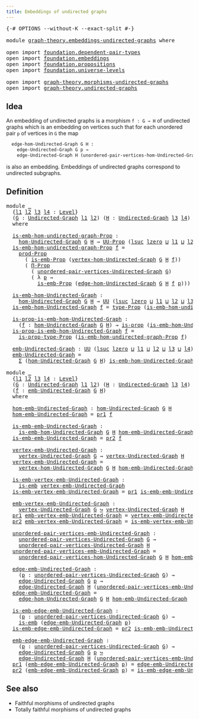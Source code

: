 ```yaml
---
title: Embeddings of undirected graphs
---
```


<pre class="Agda"><a id="57" class="Symbol">{-#</a> <a id="61" class="Keyword">OPTIONS</a> <a id="69" class="Pragma">--without-K</a> <a id="81" class="Pragma">--exact-split</a> <a id="95" class="Symbol">#-}</a>

<a id="100" class="Keyword">module</a> <a id="107" href="graph-theory.embeddings-undirected-graphs.html" class="Module">graph-theory.embeddings-undirected-graphs</a> <a id="149" class="Keyword">where</a>

<a id="156" class="Keyword">open</a> <a id="161" class="Keyword">import</a> <a id="168" href="foundation.dependent-pair-types.html" class="Module">foundation.dependent-pair-types</a>
<a id="200" class="Keyword">open</a> <a id="205" class="Keyword">import</a> <a id="212" href="foundation.embeddings.html" class="Module">foundation.embeddings</a>
<a id="234" class="Keyword">open</a> <a id="239" class="Keyword">import</a> <a id="246" href="foundation.propositions.html" class="Module">foundation.propositions</a>
<a id="270" class="Keyword">open</a> <a id="275" class="Keyword">import</a> <a id="282" href="foundation.universe-levels.html" class="Module">foundation.universe-levels</a>

<a id="310" class="Keyword">open</a> <a id="315" class="Keyword">import</a> <a id="322" href="graph-theory.morphisms-undirected-graphs.html" class="Module">graph-theory.morphisms-undirected-graphs</a>
<a id="363" class="Keyword">open</a> <a id="368" class="Keyword">import</a> <a id="375" href="graph-theory.undirected-graphs.html" class="Module">graph-theory.undirected-graphs</a>
</pre>
## Idea

An embedding of undirected graphs is a morphism `f : G → H` of undirected graphs which is an embedding on vertices such that for each unordered pair `p` of vertices in `G` the map

```md
  edge-hom-Undirected-Graph G H :
    edge-Undirected-Graph G p →
    edge-Undirected-Graph H (unordered-pair-vertices-hom-Undirected-Graph G H f)
```

is also an embedding. Embeddings of undirected graphs correspond to undirected subgraphs.

## Definition

<pre class="Agda"><a id="873" class="Keyword">module</a> <a id="880" href="graph-theory.embeddings-undirected-graphs.html#880" class="Module">_</a>
  <a id="884" class="Symbol">{</a><a id="885" href="graph-theory.embeddings-undirected-graphs.html#885" class="Bound">l1</a> <a id="888" href="graph-theory.embeddings-undirected-graphs.html#888" class="Bound">l2</a> <a id="891" href="graph-theory.embeddings-undirected-graphs.html#891" class="Bound">l3</a> <a id="894" href="graph-theory.embeddings-undirected-graphs.html#894" class="Bound">l4</a> <a id="897" class="Symbol">:</a> <a id="899" href="Agda.Primitive.html#597" class="Postulate">Level</a><a id="904" class="Symbol">}</a>
  <a id="908" class="Symbol">(</a><a id="909" href="graph-theory.embeddings-undirected-graphs.html#909" class="Bound">G</a> <a id="911" class="Symbol">:</a> <a id="913" href="graph-theory.undirected-graphs.html#785" class="Function">Undirected-Graph</a> <a id="930" href="graph-theory.embeddings-undirected-graphs.html#885" class="Bound">l1</a> <a id="933" href="graph-theory.embeddings-undirected-graphs.html#888" class="Bound">l2</a><a id="935" class="Symbol">)</a> <a id="937" class="Symbol">(</a><a id="938" href="graph-theory.embeddings-undirected-graphs.html#938" class="Bound">H</a> <a id="940" class="Symbol">:</a> <a id="942" href="graph-theory.undirected-graphs.html#785" class="Function">Undirected-Graph</a> <a id="959" href="graph-theory.embeddings-undirected-graphs.html#891" class="Bound">l3</a> <a id="962" href="graph-theory.embeddings-undirected-graphs.html#894" class="Bound">l4</a><a id="964" class="Symbol">)</a>
  <a id="968" class="Keyword">where</a>

  <a id="977" href="graph-theory.embeddings-undirected-graphs.html#977" class="Function">is-emb-hom-undirected-graph-Prop</a> <a id="1010" class="Symbol">:</a>
    <a id="1016" href="graph-theory.morphisms-undirected-graphs.html#1538" class="Function">hom-Undirected-Graph</a> <a id="1037" href="graph-theory.embeddings-undirected-graphs.html#909" class="Bound">G</a> <a id="1039" href="graph-theory.embeddings-undirected-graphs.html#938" class="Bound">H</a> <a id="1041" class="Symbol">→</a> <a id="1043" href="foundation-core.propositions.html#1380" class="Function">UU-Prop</a> <a id="1051" class="Symbol">(</a><a id="1052" href="Agda.Primitive.html#780" class="Primitive">lsuc</a> <a id="1057" href="Agda.Primitive.html#764" class="Primitive">lzero</a> <a id="1063" href="Agda.Primitive.html#810" class="Primitive Operator">⊔</a> <a id="1065" href="graph-theory.embeddings-undirected-graphs.html#885" class="Bound">l1</a> <a id="1068" href="Agda.Primitive.html#810" class="Primitive Operator">⊔</a> <a id="1070" href="graph-theory.embeddings-undirected-graphs.html#888" class="Bound">l2</a> <a id="1073" href="Agda.Primitive.html#810" class="Primitive Operator">⊔</a> <a id="1075" href="graph-theory.embeddings-undirected-graphs.html#891" class="Bound">l3</a> <a id="1078" href="Agda.Primitive.html#810" class="Primitive Operator">⊔</a> <a id="1080" href="graph-theory.embeddings-undirected-graphs.html#894" class="Bound">l4</a><a id="1082" class="Symbol">)</a>
  <a id="1086" href="graph-theory.embeddings-undirected-graphs.html#977" class="Function">is-emb-hom-undirected-graph-Prop</a> <a id="1119" href="graph-theory.embeddings-undirected-graphs.html#1119" class="Bound">f</a> <a id="1121" class="Symbol">=</a>
    <a id="1127" href="foundation-core.propositions.html#5861" class="Function">prod-Prop</a>
      <a id="1143" class="Symbol">(</a> <a id="1145" href="foundation.embeddings.html#1916" class="Function">is-emb-Prop</a> <a id="1157" class="Symbol">(</a><a id="1158" href="graph-theory.morphisms-undirected-graphs.html#1856" class="Function">vertex-hom-Undirected-Graph</a> <a id="1186" href="graph-theory.embeddings-undirected-graphs.html#909" class="Bound">G</a> <a id="1188" href="graph-theory.embeddings-undirected-graphs.html#938" class="Bound">H</a> <a id="1190" href="graph-theory.embeddings-undirected-graphs.html#1119" class="Bound">f</a><a id="1191" class="Symbol">))</a>
      <a id="1200" class="Symbol">(</a> <a id="1202" href="foundation-core.propositions.html#6681" class="Function">Π-Prop</a>
        <a id="1217" class="Symbol">(</a> <a id="1219" href="graph-theory.undirected-graphs.html#1050" class="Function">unordered-pair-vertices-Undirected-Graph</a> <a id="1260" href="graph-theory.embeddings-undirected-graphs.html#909" class="Bound">G</a><a id="1261" class="Symbol">)</a>
        <a id="1271" class="Symbol">(</a> <a id="1273" class="Symbol">λ</a> <a id="1275" href="graph-theory.embeddings-undirected-graphs.html#1275" class="Bound">p</a> <a id="1277" class="Symbol">→</a>
          <a id="1289" href="foundation.embeddings.html#1916" class="Function">is-emb-Prop</a> <a id="1301" class="Symbol">(</a><a id="1302" href="graph-theory.morphisms-undirected-graphs.html#2289" class="Function">edge-hom-Undirected-Graph</a> <a id="1328" href="graph-theory.embeddings-undirected-graphs.html#909" class="Bound">G</a> <a id="1330" href="graph-theory.embeddings-undirected-graphs.html#938" class="Bound">H</a> <a id="1332" href="graph-theory.embeddings-undirected-graphs.html#1119" class="Bound">f</a> <a id="1334" href="graph-theory.embeddings-undirected-graphs.html#1275" class="Bound">p</a><a id="1335" class="Symbol">)))</a>

  <a id="1342" href="graph-theory.embeddings-undirected-graphs.html#1342" class="Function">is-emb-hom-Undirected-Graph</a> <a id="1370" class="Symbol">:</a>
    <a id="1376" href="graph-theory.morphisms-undirected-graphs.html#1538" class="Function">hom-Undirected-Graph</a> <a id="1397" href="graph-theory.embeddings-undirected-graphs.html#909" class="Bound">G</a> <a id="1399" href="graph-theory.embeddings-undirected-graphs.html#938" class="Bound">H</a> <a id="1401" class="Symbol">→</a> <a id="1403" href="foundation-core.universe-levels.html#222" class="Primitive">UU</a> <a id="1406" class="Symbol">(</a><a id="1407" href="Agda.Primitive.html#780" class="Primitive">lsuc</a> <a id="1412" href="Agda.Primitive.html#764" class="Primitive">lzero</a> <a id="1418" href="Agda.Primitive.html#810" class="Primitive Operator">⊔</a> <a id="1420" href="graph-theory.embeddings-undirected-graphs.html#885" class="Bound">l1</a> <a id="1423" href="Agda.Primitive.html#810" class="Primitive Operator">⊔</a> <a id="1425" href="graph-theory.embeddings-undirected-graphs.html#888" class="Bound">l2</a> <a id="1428" href="Agda.Primitive.html#810" class="Primitive Operator">⊔</a> <a id="1430" href="graph-theory.embeddings-undirected-graphs.html#891" class="Bound">l3</a> <a id="1433" href="Agda.Primitive.html#810" class="Primitive Operator">⊔</a> <a id="1435" href="graph-theory.embeddings-undirected-graphs.html#894" class="Bound">l4</a><a id="1437" class="Symbol">)</a>
  <a id="1441" href="graph-theory.embeddings-undirected-graphs.html#1342" class="Function">is-emb-hom-Undirected-Graph</a> <a id="1469" href="graph-theory.embeddings-undirected-graphs.html#1469" class="Bound">f</a> <a id="1471" class="Symbol">=</a> <a id="1473" href="foundation-core.propositions.html#1482" class="Function">type-Prop</a> <a id="1483" class="Symbol">(</a><a id="1484" href="graph-theory.embeddings-undirected-graphs.html#977" class="Function">is-emb-hom-undirected-graph-Prop</a> <a id="1517" href="graph-theory.embeddings-undirected-graphs.html#1469" class="Bound">f</a><a id="1518" class="Symbol">)</a>

  <a id="1523" href="graph-theory.embeddings-undirected-graphs.html#1523" class="Function">is-prop-is-emb-hom-Undirected-Graph</a> <a id="1559" class="Symbol">:</a>
    <a id="1565" class="Symbol">(</a><a id="1566" href="graph-theory.embeddings-undirected-graphs.html#1566" class="Bound">f</a> <a id="1568" class="Symbol">:</a> <a id="1570" href="graph-theory.morphisms-undirected-graphs.html#1538" class="Function">hom-Undirected-Graph</a> <a id="1591" href="graph-theory.embeddings-undirected-graphs.html#909" class="Bound">G</a> <a id="1593" href="graph-theory.embeddings-undirected-graphs.html#938" class="Bound">H</a><a id="1594" class="Symbol">)</a> <a id="1596" class="Symbol">→</a> <a id="1598" href="foundation-core.propositions.html#1296" class="Function">is-prop</a> <a id="1606" class="Symbol">(</a><a id="1607" href="graph-theory.embeddings-undirected-graphs.html#1342" class="Function">is-emb-hom-Undirected-Graph</a> <a id="1635" href="graph-theory.embeddings-undirected-graphs.html#1566" class="Bound">f</a><a id="1636" class="Symbol">)</a>
  <a id="1640" href="graph-theory.embeddings-undirected-graphs.html#1523" class="Function">is-prop-is-emb-hom-Undirected-Graph</a> <a id="1676" href="graph-theory.embeddings-undirected-graphs.html#1676" class="Bound">f</a> <a id="1678" class="Symbol">=</a>
    <a id="1684" href="foundation-core.propositions.html#1549" class="Function">is-prop-type-Prop</a> <a id="1702" class="Symbol">(</a><a id="1703" href="graph-theory.embeddings-undirected-graphs.html#977" class="Function">is-emb-hom-undirected-graph-Prop</a> <a id="1736" href="graph-theory.embeddings-undirected-graphs.html#1676" class="Bound">f</a><a id="1737" class="Symbol">)</a>

  <a id="1742" href="graph-theory.embeddings-undirected-graphs.html#1742" class="Function">emb-Undirected-Graph</a> <a id="1763" class="Symbol">:</a> <a id="1765" href="foundation-core.universe-levels.html#222" class="Primitive">UU</a> <a id="1768" class="Symbol">(</a><a id="1769" href="Agda.Primitive.html#780" class="Primitive">lsuc</a> <a id="1774" href="Agda.Primitive.html#764" class="Primitive">lzero</a> <a id="1780" href="Agda.Primitive.html#810" class="Primitive Operator">⊔</a> <a id="1782" href="graph-theory.embeddings-undirected-graphs.html#885" class="Bound">l1</a> <a id="1785" href="Agda.Primitive.html#810" class="Primitive Operator">⊔</a> <a id="1787" href="graph-theory.embeddings-undirected-graphs.html#888" class="Bound">l2</a> <a id="1790" href="Agda.Primitive.html#810" class="Primitive Operator">⊔</a> <a id="1792" href="graph-theory.embeddings-undirected-graphs.html#891" class="Bound">l3</a> <a id="1795" href="Agda.Primitive.html#810" class="Primitive Operator">⊔</a> <a id="1797" href="graph-theory.embeddings-undirected-graphs.html#894" class="Bound">l4</a><a id="1799" class="Symbol">)</a>
  <a id="1803" href="graph-theory.embeddings-undirected-graphs.html#1742" class="Function">emb-Undirected-Graph</a> <a id="1824" class="Symbol">=</a>
    <a id="1830" href="foundation-core.dependent-pair-types.html#502" class="Record">Σ</a> <a id="1832" class="Symbol">(</a><a id="1833" href="graph-theory.morphisms-undirected-graphs.html#1538" class="Function">hom-Undirected-Graph</a> <a id="1854" href="graph-theory.embeddings-undirected-graphs.html#909" class="Bound">G</a> <a id="1856" href="graph-theory.embeddings-undirected-graphs.html#938" class="Bound">H</a><a id="1857" class="Symbol">)</a> <a id="1859" href="graph-theory.embeddings-undirected-graphs.html#1342" class="Function">is-emb-hom-Undirected-Graph</a>

<a id="1888" class="Keyword">module</a> <a id="1895" href="graph-theory.embeddings-undirected-graphs.html#1895" class="Module">_</a>
  <a id="1899" class="Symbol">{</a><a id="1900" href="graph-theory.embeddings-undirected-graphs.html#1900" class="Bound">l1</a> <a id="1903" href="graph-theory.embeddings-undirected-graphs.html#1903" class="Bound">l2</a> <a id="1906" href="graph-theory.embeddings-undirected-graphs.html#1906" class="Bound">l3</a> <a id="1909" href="graph-theory.embeddings-undirected-graphs.html#1909" class="Bound">l4</a> <a id="1912" class="Symbol">:</a> <a id="1914" href="Agda.Primitive.html#597" class="Postulate">Level</a><a id="1919" class="Symbol">}</a>
  <a id="1923" class="Symbol">(</a><a id="1924" href="graph-theory.embeddings-undirected-graphs.html#1924" class="Bound">G</a> <a id="1926" class="Symbol">:</a> <a id="1928" href="graph-theory.undirected-graphs.html#785" class="Function">Undirected-Graph</a> <a id="1945" href="graph-theory.embeddings-undirected-graphs.html#1900" class="Bound">l1</a> <a id="1948" href="graph-theory.embeddings-undirected-graphs.html#1903" class="Bound">l2</a><a id="1950" class="Symbol">)</a> <a id="1952" class="Symbol">(</a><a id="1953" href="graph-theory.embeddings-undirected-graphs.html#1953" class="Bound">H</a> <a id="1955" class="Symbol">:</a> <a id="1957" href="graph-theory.undirected-graphs.html#785" class="Function">Undirected-Graph</a> <a id="1974" href="graph-theory.embeddings-undirected-graphs.html#1906" class="Bound">l3</a> <a id="1977" href="graph-theory.embeddings-undirected-graphs.html#1909" class="Bound">l4</a><a id="1979" class="Symbol">)</a>
  <a id="1983" class="Symbol">(</a><a id="1984" href="graph-theory.embeddings-undirected-graphs.html#1984" class="Bound">f</a> <a id="1986" class="Symbol">:</a> <a id="1988" href="graph-theory.embeddings-undirected-graphs.html#1742" class="Function">emb-Undirected-Graph</a> <a id="2009" href="graph-theory.embeddings-undirected-graphs.html#1924" class="Bound">G</a> <a id="2011" href="graph-theory.embeddings-undirected-graphs.html#1953" class="Bound">H</a><a id="2012" class="Symbol">)</a>
  <a id="2016" class="Keyword">where</a>

  <a id="2025" href="graph-theory.embeddings-undirected-graphs.html#2025" class="Function">hom-emb-Undirected-Graph</a> <a id="2050" class="Symbol">:</a> <a id="2052" href="graph-theory.morphisms-undirected-graphs.html#1538" class="Function">hom-Undirected-Graph</a> <a id="2073" href="graph-theory.embeddings-undirected-graphs.html#1924" class="Bound">G</a> <a id="2075" href="graph-theory.embeddings-undirected-graphs.html#1953" class="Bound">H</a>
  <a id="2079" href="graph-theory.embeddings-undirected-graphs.html#2025" class="Function">hom-emb-Undirected-Graph</a> <a id="2104" class="Symbol">=</a> <a id="2106" href="foundation-core.dependent-pair-types.html#592" class="Field">pr1</a> <a id="2110" href="graph-theory.embeddings-undirected-graphs.html#1984" class="Bound">f</a>

  <a id="2115" href="graph-theory.embeddings-undirected-graphs.html#2115" class="Function">is-emb-emb-Undirected-Graph</a> <a id="2143" class="Symbol">:</a>
    <a id="2149" href="graph-theory.embeddings-undirected-graphs.html#1342" class="Function">is-emb-hom-Undirected-Graph</a> <a id="2177" href="graph-theory.embeddings-undirected-graphs.html#1924" class="Bound">G</a> <a id="2179" href="graph-theory.embeddings-undirected-graphs.html#1953" class="Bound">H</a> <a id="2181" href="graph-theory.embeddings-undirected-graphs.html#2025" class="Function">hom-emb-Undirected-Graph</a>
  <a id="2208" href="graph-theory.embeddings-undirected-graphs.html#2115" class="Function">is-emb-emb-Undirected-Graph</a> <a id="2236" class="Symbol">=</a> <a id="2238" href="foundation-core.dependent-pair-types.html#604" class="Field">pr2</a> <a id="2242" href="graph-theory.embeddings-undirected-graphs.html#1984" class="Bound">f</a>

  <a id="2247" href="graph-theory.embeddings-undirected-graphs.html#2247" class="Function">vertex-emb-Undirected-Graph</a> <a id="2275" class="Symbol">:</a>
    <a id="2281" href="graph-theory.undirected-graphs.html#981" class="Function">vertex-Undirected-Graph</a> <a id="2305" href="graph-theory.embeddings-undirected-graphs.html#1924" class="Bound">G</a> <a id="2307" class="Symbol">→</a> <a id="2309" href="graph-theory.undirected-graphs.html#981" class="Function">vertex-Undirected-Graph</a> <a id="2333" href="graph-theory.embeddings-undirected-graphs.html#1953" class="Bound">H</a>
  <a id="2337" href="graph-theory.embeddings-undirected-graphs.html#2247" class="Function">vertex-emb-Undirected-Graph</a> <a id="2365" class="Symbol">=</a>
    <a id="2371" href="graph-theory.morphisms-undirected-graphs.html#1856" class="Function">vertex-hom-Undirected-Graph</a> <a id="2399" href="graph-theory.embeddings-undirected-graphs.html#1924" class="Bound">G</a> <a id="2401" href="graph-theory.embeddings-undirected-graphs.html#1953" class="Bound">H</a> <a id="2403" href="graph-theory.embeddings-undirected-graphs.html#2025" class="Function">hom-emb-Undirected-Graph</a>

  <a id="2431" href="graph-theory.embeddings-undirected-graphs.html#2431" class="Function">is-emb-vertex-emb-Undirected-Graph</a> <a id="2466" class="Symbol">:</a>
    <a id="2472" href="foundation-core.embeddings.html#979" class="Function">is-emb</a> <a id="2479" href="graph-theory.embeddings-undirected-graphs.html#2247" class="Function">vertex-emb-Undirected-Graph</a>
  <a id="2509" href="graph-theory.embeddings-undirected-graphs.html#2431" class="Function">is-emb-vertex-emb-Undirected-Graph</a> <a id="2544" class="Symbol">=</a> <a id="2546" href="foundation-core.dependent-pair-types.html#592" class="Field">pr1</a> <a id="2550" href="graph-theory.embeddings-undirected-graphs.html#2115" class="Function">is-emb-emb-Undirected-Graph</a>

  <a id="2581" href="graph-theory.embeddings-undirected-graphs.html#2581" class="Function">emb-vertex-emb-Undirected-Graph</a> <a id="2613" class="Symbol">:</a>
    <a id="2619" href="graph-theory.undirected-graphs.html#981" class="Function">vertex-Undirected-Graph</a> <a id="2643" href="graph-theory.embeddings-undirected-graphs.html#1924" class="Bound">G</a> <a id="2645" href="foundation-core.embeddings.html#1061" class="Function Operator">↪</a> <a id="2647" href="graph-theory.undirected-graphs.html#981" class="Function">vertex-Undirected-Graph</a> <a id="2671" href="graph-theory.embeddings-undirected-graphs.html#1953" class="Bound">H</a>
  <a id="2675" href="foundation-core.dependent-pair-types.html#592" class="Field">pr1</a> <a id="2679" href="graph-theory.embeddings-undirected-graphs.html#2581" class="Function">emb-vertex-emb-Undirected-Graph</a> <a id="2711" class="Symbol">=</a> <a id="2713" href="graph-theory.embeddings-undirected-graphs.html#2247" class="Function">vertex-emb-Undirected-Graph</a>
  <a id="2743" href="foundation-core.dependent-pair-types.html#604" class="Field">pr2</a> <a id="2747" href="graph-theory.embeddings-undirected-graphs.html#2581" class="Function">emb-vertex-emb-Undirected-Graph</a> <a id="2779" class="Symbol">=</a> <a id="2781" href="graph-theory.embeddings-undirected-graphs.html#2431" class="Function">is-emb-vertex-emb-Undirected-Graph</a>

  <a id="2819" href="graph-theory.embeddings-undirected-graphs.html#2819" class="Function">unordered-pair-vertices-emb-Undirected-Graph</a> <a id="2864" class="Symbol">:</a>
    <a id="2870" href="graph-theory.undirected-graphs.html#1050" class="Function">unordered-pair-vertices-Undirected-Graph</a> <a id="2911" href="graph-theory.embeddings-undirected-graphs.html#1924" class="Bound">G</a> <a id="2913" class="Symbol">→</a>
    <a id="2919" href="graph-theory.undirected-graphs.html#1050" class="Function">unordered-pair-vertices-Undirected-Graph</a> <a id="2960" href="graph-theory.embeddings-undirected-graphs.html#1953" class="Bound">H</a>
  <a id="2964" href="graph-theory.embeddings-undirected-graphs.html#2819" class="Function">unordered-pair-vertices-emb-Undirected-Graph</a> <a id="3009" class="Symbol">=</a>
    <a id="3015" href="graph-theory.morphisms-undirected-graphs.html#2010" class="Function">unordered-pair-vertices-hom-Undirected-Graph</a> <a id="3060" href="graph-theory.embeddings-undirected-graphs.html#1924" class="Bound">G</a> <a id="3062" href="graph-theory.embeddings-undirected-graphs.html#1953" class="Bound">H</a> <a id="3064" href="graph-theory.embeddings-undirected-graphs.html#2025" class="Function">hom-emb-Undirected-Graph</a>

  <a id="3092" href="graph-theory.embeddings-undirected-graphs.html#3092" class="Function">edge-emb-Undirected-Graph</a> <a id="3118" class="Symbol">:</a>
    <a id="3124" class="Symbol">(</a><a id="3125" href="graph-theory.embeddings-undirected-graphs.html#3125" class="Bound">p</a> <a id="3127" class="Symbol">:</a> <a id="3129" href="graph-theory.undirected-graphs.html#1050" class="Function">unordered-pair-vertices-Undirected-Graph</a> <a id="3170" href="graph-theory.embeddings-undirected-graphs.html#1924" class="Bound">G</a><a id="3171" class="Symbol">)</a> <a id="3173" class="Symbol">→</a>
    <a id="3179" href="graph-theory.undirected-graphs.html#1651" class="Function">edge-Undirected-Graph</a> <a id="3201" href="graph-theory.embeddings-undirected-graphs.html#1924" class="Bound">G</a> <a id="3203" href="graph-theory.embeddings-undirected-graphs.html#3125" class="Bound">p</a> <a id="3205" class="Symbol">→</a>
    <a id="3211" href="graph-theory.undirected-graphs.html#1651" class="Function">edge-Undirected-Graph</a> <a id="3233" href="graph-theory.embeddings-undirected-graphs.html#1953" class="Bound">H</a> <a id="3235" class="Symbol">(</a><a id="3236" href="graph-theory.embeddings-undirected-graphs.html#2819" class="Function">unordered-pair-vertices-emb-Undirected-Graph</a> <a id="3281" href="graph-theory.embeddings-undirected-graphs.html#3125" class="Bound">p</a><a id="3282" class="Symbol">)</a>
  <a id="3286" href="graph-theory.embeddings-undirected-graphs.html#3092" class="Function">edge-emb-Undirected-Graph</a> <a id="3312" class="Symbol">=</a>
    <a id="3318" href="graph-theory.morphisms-undirected-graphs.html#2289" class="Function">edge-hom-Undirected-Graph</a> <a id="3344" href="graph-theory.embeddings-undirected-graphs.html#1924" class="Bound">G</a> <a id="3346" href="graph-theory.embeddings-undirected-graphs.html#1953" class="Bound">H</a> <a id="3348" href="graph-theory.embeddings-undirected-graphs.html#2025" class="Function">hom-emb-Undirected-Graph</a>

  <a id="3376" href="graph-theory.embeddings-undirected-graphs.html#3376" class="Function">is-emb-edge-emb-Undirected-Graph</a> <a id="3409" class="Symbol">:</a>
    <a id="3415" class="Symbol">(</a><a id="3416" href="graph-theory.embeddings-undirected-graphs.html#3416" class="Bound">p</a> <a id="3418" class="Symbol">:</a> <a id="3420" href="graph-theory.undirected-graphs.html#1050" class="Function">unordered-pair-vertices-Undirected-Graph</a> <a id="3461" href="graph-theory.embeddings-undirected-graphs.html#1924" class="Bound">G</a><a id="3462" class="Symbol">)</a> <a id="3464" class="Symbol">→</a>
    <a id="3470" href="foundation-core.embeddings.html#979" class="Function">is-emb</a> <a id="3477" class="Symbol">(</a><a id="3478" href="graph-theory.embeddings-undirected-graphs.html#3092" class="Function">edge-emb-Undirected-Graph</a> <a id="3504" href="graph-theory.embeddings-undirected-graphs.html#3416" class="Bound">p</a><a id="3505" class="Symbol">)</a>
  <a id="3509" href="graph-theory.embeddings-undirected-graphs.html#3376" class="Function">is-emb-edge-emb-Undirected-Graph</a> <a id="3542" class="Symbol">=</a> <a id="3544" href="foundation-core.dependent-pair-types.html#604" class="Field">pr2</a> <a id="3548" href="graph-theory.embeddings-undirected-graphs.html#2115" class="Function">is-emb-emb-Undirected-Graph</a>

  <a id="3579" href="graph-theory.embeddings-undirected-graphs.html#3579" class="Function">emb-edge-emb-Undirected-Graph</a> <a id="3609" class="Symbol">:</a>
    <a id="3615" class="Symbol">(</a><a id="3616" href="graph-theory.embeddings-undirected-graphs.html#3616" class="Bound">p</a> <a id="3618" class="Symbol">:</a> <a id="3620" href="graph-theory.undirected-graphs.html#1050" class="Function">unordered-pair-vertices-Undirected-Graph</a> <a id="3661" href="graph-theory.embeddings-undirected-graphs.html#1924" class="Bound">G</a><a id="3662" class="Symbol">)</a> <a id="3664" class="Symbol">→</a>
    <a id="3670" href="graph-theory.undirected-graphs.html#1651" class="Function">edge-Undirected-Graph</a> <a id="3692" href="graph-theory.embeddings-undirected-graphs.html#1924" class="Bound">G</a> <a id="3694" href="graph-theory.embeddings-undirected-graphs.html#3616" class="Bound">p</a> <a id="3696" href="foundation-core.embeddings.html#1061" class="Function Operator">↪</a>
    <a id="3702" href="graph-theory.undirected-graphs.html#1651" class="Function">edge-Undirected-Graph</a> <a id="3724" href="graph-theory.embeddings-undirected-graphs.html#1953" class="Bound">H</a> <a id="3726" class="Symbol">(</a><a id="3727" href="graph-theory.embeddings-undirected-graphs.html#2819" class="Function">unordered-pair-vertices-emb-Undirected-Graph</a> <a id="3772" href="graph-theory.embeddings-undirected-graphs.html#3616" class="Bound">p</a><a id="3773" class="Symbol">)</a>
  <a id="3777" href="foundation-core.dependent-pair-types.html#592" class="Field">pr1</a> <a id="3781" class="Symbol">(</a><a id="3782" href="graph-theory.embeddings-undirected-graphs.html#3579" class="Function">emb-edge-emb-Undirected-Graph</a> <a id="3812" href="graph-theory.embeddings-undirected-graphs.html#3812" class="Bound">p</a><a id="3813" class="Symbol">)</a> <a id="3815" class="Symbol">=</a> <a id="3817" href="graph-theory.embeddings-undirected-graphs.html#3092" class="Function">edge-emb-Undirected-Graph</a> <a id="3843" href="graph-theory.embeddings-undirected-graphs.html#3812" class="Bound">p</a>
  <a id="3847" href="foundation-core.dependent-pair-types.html#604" class="Field">pr2</a> <a id="3851" class="Symbol">(</a><a id="3852" href="graph-theory.embeddings-undirected-graphs.html#3579" class="Function">emb-edge-emb-Undirected-Graph</a> <a id="3882" href="graph-theory.embeddings-undirected-graphs.html#3882" class="Bound">p</a><a id="3883" class="Symbol">)</a> <a id="3885" class="Symbol">=</a> <a id="3887" href="graph-theory.embeddings-undirected-graphs.html#3376" class="Function">is-emb-edge-emb-Undirected-Graph</a> <a id="3920" href="graph-theory.embeddings-undirected-graphs.html#3882" class="Bound">p</a>
</pre>
## See also

- Faithful morphisms of undirected graphs
- Totally faithful morphisms of undirected graphs
